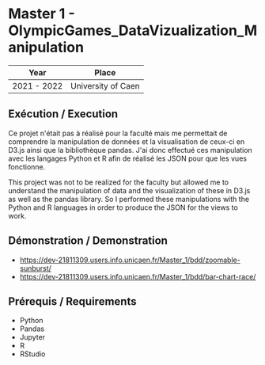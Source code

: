 # Master 1 - OlympicGames_DataVizualization_Manipulation

| Year        | Place              |
| ----------- | ------------------ |
| 2021 - 2022 | University of Caen |

## Exécution / Execution

Ce projet n'était pas à réalisé pour la faculté mais me permettait de comprendre la manipulation de données et la visualisation de ceux-ci en D3.js ainsi que la bibliothèque pandas. J'ai donc effectué ces manipulation avec les langages Python et R afin de réalisé les JSON pour que les vues fonctionne.

This project was not to be realized for the faculty but allowed me to understand the manipulation of data and the visualization of these in D3.js as well as the pandas library. So I performed these manipulations with the Python and R languages in order to produce the JSON for the views to work.

## Démonstration / Demonstration

- https://dev-21811309.users.info.unicaen.fr/Master_1/bdd/zoomable-sunburst/
- https://dev-21811309.users.info.unicaen.fr/Master_1/bdd/bar-chart-race/

## Prérequis / Requirements

- Python
- Pandas
- Jupyter
- R
- RStudio
